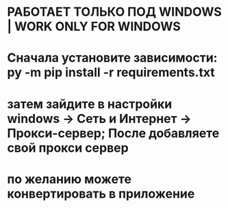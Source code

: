 # РАБОТАЕТ ТОЛЬКО ПОД WINDOWS | WORK ONLY FOR WINDOWS

# Сначала установите зависимости: py -m pip install -r requirements.txt

# затем зайдите в настройки windows -> Сеть и Интернет -> Прокси-сервер; После добавляете свой прокси сервер

# по желанию можете конвертировать в приложение